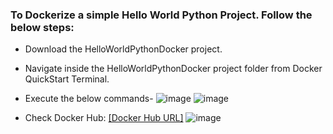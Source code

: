 ### To Dockerize a simple Hello World Python Project. Follow the below steps:
 * Download the HelloWorldPythonDocker project.
 * Navigate inside the HelloWorldPythonDocker project folder from Docker QuickStart Terminal.
 * Execute the below commands-
 ![image](https://user-images.githubusercontent.com/689226/50327319-8e83d500-0514-11e9-9f9e-7f04f1680fe9.png)
 ![image](https://user-images.githubusercontent.com/689226/50327517-795b7600-0515-11e9-901e-1348699f7682.png)

 * Check Docker Hub: [[Docker Hub URL]](https://cloud.docker.com/repository/docker/rahulvaish/helloworldpythondocker)
![image](https://user-images.githubusercontent.com/689226/50343937-ec351300-054e-11e9-9a99-9e3fd3daf5c9.png)
